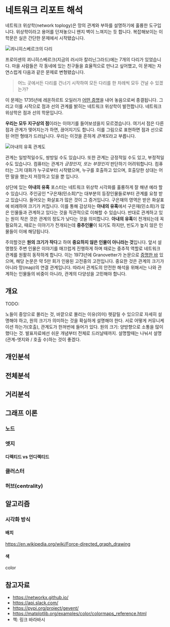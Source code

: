 # 네트워크 리포트 해석
네트워크 위상학(network toplogy)은 망의 관계와 부하를 설명하기에 훌륭한 도구입니다. 위상학이라고 용어를 던져놓으니 왠지 벽이 느껴지는 듯 합니다. 복잡해보이는 이 학문은 실은 간단한 문제에서 시작됐습니다.

![쾨니히스베르크의 다리](http://mblogthumb2.phinf.naver.net/MjAxODA3MTNfMjk3/MDAxNTMxNDc5NTkyMTkx.iE2fwJHadMdpTBDP8ZU97UqhV3rOiqVIJE4Ug3C5R5Ug.CVxwmkOtlc8-CqIDcs_jFPDaoOre6iEsFC5VHowEYhkg.JPEG.galaxyenergy/1531479591997.jpg?type=w800)

프로이센의 쾨니히스베르크(지금의 러시아 칼리닌그라드)에는 7개의 다리가 있었습니다. 마을 사람들은 각 동네에 있는 친구들을 효율적으로 만나고 싶어했고, 이 문제는 자연스럽게 다음과 같은 문제로 변형됐습니다.

> 어느 곳에서든 다리를 건너기 시작하여 모든 다리를 한 차례씩 모두 건널 수 있겠는가?

이 문제는 1735년에 레온하르트 오일러가 [어떤 증명](https://ko.wikipedia.org/wiki/%EC%BE%A8%EB%8B%88%ED%9E%88%EC%8A%A4%EB%B2%A0%EB%A5%B4%ED%81%AC%EC%9D%98_%EB%8B%A4%EB%A6%AC_%EB%AC%B8%EC%A0%9C)을 내어 놓음으로써 종결됩니다. 그리고 이를 시작으로 점과 선의 관계를 밝히는 네트워크 위상학이 발전합니다. 네트워크 위상학은 점과 선의 학문입니다.

**우리는 모두 지구상의 점**이라는 이야기를 들어보셨을지 모르겠습니다. 여기서 점은 다른 점과 관계가 맺어지는가 하면, 끊어지기도 합니다. 이를 그림으로 표현하면 점과 선으로 된 어떤 형태가 드러납니다. 우리는 이것을 흔하게 *관계도*라고 부릅니다.

![아내의 유혹 관계도](http://cfs12.tistory.com/image/17/tistory/2009/02/03/22/14/4988433ad5368)

관계는 일방적일수도, 쌍방일 수도 있습니다. 또한 관계는 긍정적일 수도 있고, 부정적일 수도 있습니다. 컴퓨터는 관계가 *긍정인지, 또는 부정인지* 판단하기 어려워합니다. 컴퓨터는 그저 대화가 누구로부터 시작됐으며, 누구를 호출하고 있으며, 호출당한 상대는 어떤 말을 했는지 저장하고 있을 뿐 입니다.

상단에 있는 **아내의 유혹** 포스터는 네트워크 위상학 시각화를 훌륭하게 잘 해낸 예라 할 수 있습니다. 주인공인 *구은재(민소희)*는 대부분의 등장인물들로부터 관계를 요청 받고 있습니다. 들어오는 화살표가 많은 것이 그 증거입니다. 구은재의 영역은 받은 화살표에 비례하여 크기가 커집니다. 이를 통해 감상자는 **아내의 유혹**에서 구은재(민소희)가 많은 인물들과 관계하고 있다는 것을 직관적으로 이해할 수 있습니다. 반대로 관계하고 있는 원이 작은 것은 관계의 정도가 낮다는 것을 의미합니다. **아내의 유혹**이 전개되는데 꼭 필요하고, 때로는 이야기가 전개되는데 **중추인물**이 되기도 하지만, 빈도가 높지 않은 인물들이 이에 해당됩니다.

주의할것은 **원의 크기가 작다**고 하여 **중요하지 않은 인물이 아니라는 것**입니다. 앞서 설명했듯 주변 인물은 이야기를 매끄럽게 진행하게 하며 때로는 중추적 역할로 네트워크 관계를 원활히 동작하게 합니다. 이는 1973년에 Granovetter가 논문으로 [증명한 바](https://sociology.stanford.edu/sites/default/files/publications/the_strength_of_weak_ties_and_exch_w-gans.pdf) 있으며, 해당 논문은 약 5만 회가 인용된 고전중의 고전입니다. 중요한 것은 관계의 크기가 아니라 망(map)의 연결 관계입니다. 따라서 관계도의 안전한 해석을 위해서는 나와 관계하는 인물들의 비중이 아니라, 관계의 다양성을 고민해야 합니다.

## 개요
TODO:


노들이 중앙으로 몰리는 것, 바깥으로 몰리는 이유(의미) 헷갈릴 수 있으므로 자세히 설명해야 하고,
원의 크기가 의미하는 것을 확실하게 설명해야 한다.
서로 어떻게 커뮤니케이션 하는가(호출), 관계도가 한꺼번에 들어가 있다.
원의 크기: 양방향으로 소통을 많이 했다는 것.
발표자료에선 
쉬운 개념부터 전체로 드러날때까지.
설명할때는 나눠서 설명(관계-엣지와 / 호출 수)하는 것이 좋겠다.
## 개인분석
## 전체분석
## 거리분석
## 그래프 이론
### 노드
### 엣지
#### 디렉티드 vs 언디렉티드
### 클러스터
### 허브(centrality)
## 알고리즘
### 시각화 방식
#### 배치
https://en.wikipedia.org/wiki/Force-directed_graph_drawing
#### 색
color
## 참고자료
* https://networkx.github.io/
* https://api.slack.com/
* https://pypi.org/project/gevent/
* https://matplotlib.org/examples/color/colormaps_reference.html
* 책: 링크 바라바시
